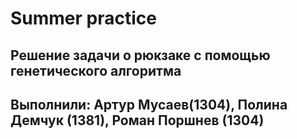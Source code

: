 # Summer practice
## Решение задачи о рюкзаке с помощью генетического алгоритма
## Выполнили: Артур Мусаев(1304), Полина Демчук (1381), Роман Поршнев (1304)
